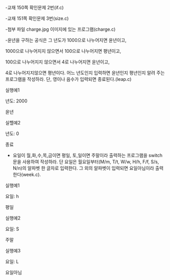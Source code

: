 -교재 150쪽 확인문제 2번(if.c)

 

-교재 151쪽 확인문제 3번(size.c) 

 

-첨부 파일 charge.jpg 이미지에 있는 프로그램(charge.c)

 

-윤년을 구하는 공식은 그 년도가 1000으로 나누어지면 윤년이고,

1000으로 나누어지지 않으면서  100으로 나누어지면  평년이고,

100으로 나누어지지 않으면서 4로 나누어지면 윤년이고,

4로 나누어지지않으면 평년이다. 어느 년도인지 입력하면 윤년인지 평년인지 알려 주는 프로그램을 작성하라. 단, 영이나 음수가 입력되면 종료된다.(leap.c)

 

실행예1

년도: 2000

윤년

 

실핼예2

년도: 0

종료

 

- 요일이 월,화,수,목,금이면 평일, 토,일이면 주말이라 출력하는 프로그램을 switch문을 사용하여 작성하라. 단 요일은 월요일부터(M/m, T/t, W/w, H/h, F/f, S/s, N/n)의 알파벳 한 글자로 입력한다. 그 외의 알파벳이 입력되면 요일아님이라 출력한다(week.c).

 

실행예1

요일: h

평일

 

 

실행예2

요일: S

주말

 

실행예3

요일: L

요일아님

 
